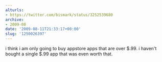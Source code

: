 ```yaml
---
alturls:
- https://twitter.com/bismark/status/3252539680
archive:
- 2009-08
date: '2009-08-11T21:33:17+00:00'
slug: '1250026397'
---
```


i think i am only going to buy appstore apps that are over $.99. i haven't bought a single $.99 app that was even worth that.


